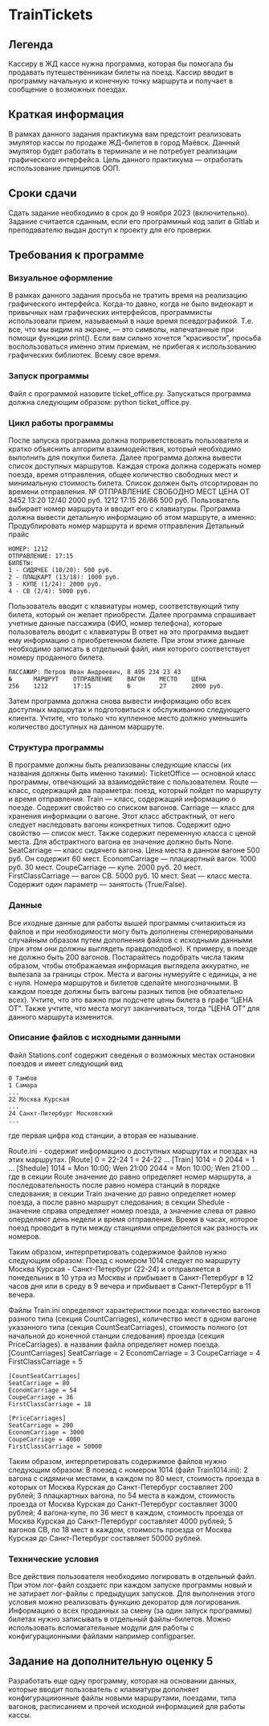 # TrainTickets
## Легенда
Кассиру в ЖД кассе нужна программа, которая бы помогала бы продавать путешественникам билеты на поезд. 
Кассир вводит в программу начальную и конечную точку маршрута и получает в сообщение о возможных поездах.

## Краткая информация
В рамках данного задания практикума вам предстоит реализовать эмулятор кассы по продаже ЖД-билетов в город Маёвск. Данный эмулятор будет работать в терминале и не потребует реализации графического интерфейса. Цель данного практикума — отработать использование принципов ООП.
## Сроки сдачи
Сдать задание необходимо в срок до 9 ноября 2023 (включительно). Задание считается сданным, если его программный код залит в Gitlab и преподавателю выдан доступ к проекту для его проверки.
## Требования к программе
### Визуальное оформление
В рамках данного задания просьба не тратить время на реализацию графического интерфейса. Когда-то давно, когда не было видеокарт и привычных нам графических интерфейсов, программисты использовали прием, называемый в наше время псевдографикой. Т.е. все, что мы видим на экране, — это символы, напечатанные при помощи функции print(). Если вам сильно хочется “красивости”, просьба воспользоваться именно этим приемам, не прибегая к использованию графических библиотек. Всему свое время.
### Запуск программы
Файл с программой назовите ticket_office.py.
Запускаться программа должна следующим образом: python ticket_office.py.
### Цикл работы программы
После запуска программа должна поприветствовать пользователя и кратко объяснить алгоритм взаимодействия, который необходимо выполнить для покупки билета.
Далее программа должна вывести список доступных маршрутов. Каждая строка должна содержать номер поезда, время отправления, общее количество свободных мест и минимальную стоимость билета. Список должен быть отсортирован по времени отправления.
        №        ОТПРАВЛЕНИЕ    СВОБОДНО МЕСТ    ЦЕНА ОТ 
        3452     13:20          12/40            2000 руб.
        1212     17:15          26/66            500 руб.
Пользователь выбирает номер маршрута и вводит его с клавиатуры.
Программа должна вывести детальную информацию об этом маршруте, а именно:
Продублировать номер маршрута и время отправления
Детальный прайс

    НОМЕР: 1212
    ОТПРАВЛЕНИЕ: 17:15
    БИЛЕТЫ:
    1 - СИДЯЧЕЕ (10/20): 500 руб.
    2 - ПЛАЦКАРТ (13/18): 1000 руб.
    3 - КУПЕ (1/24): 2000 руб.
    4 - СВ (2/4): 5000 руб.


Пользователь вводит с клавиатуры номер, соответствующий типу билета, который он желает приобрести.
Далее программа спрашивает учетные данные пассажира (ФИО, номер телефона), которые пользователь вводит с клавиатуры
В ответ на это программа выдает ему информацию о приобретенном билете. При этом этиже данные необходимо записать в отдельный файл, имя которого соответствует номеру проданного билета. 

    ПАССАЖИР: Петров Иван Андреевич, 8 495 234 23 43
    №      МАРШРУТ    ОТПРАВЛЕНИЕ    ВАГОН    МЕСТО    ЦЕНА
    256    1212       17:15          6        27       2000 руб.


Затем программа должна снова вывести информацию обо всех доступных маршрутах и подготовиться к обслуживанию следующего клиента. Учтите, что только что купленное место должно уменьшить количество доступных на данном маршруте.
### Структура программы
В программе должны быть реализованы следующие классы (их названия должны быть именно такими):
TicketOffice — основной класс программы, отвечающий за взаимодействие с пользователем.
Route — класс, содержащий два параметра: поезд, который пойдет по маршруту и время отправления.
Train — класс, содержащий информацию о поезде. Содержит свойство со списком вагонов.
Carriage — класс для хранения информации о вагоне. Этот класс абстрактный, от него следует наследовать вагоны конкретных типов. Содержит одно свойство — список мест. Также содержит переменную класса с ценой места. Для абстрактного вагона ее значение должно быть None.
SeatCarriage — класс сидячего вагона. Цена места в данном вагоне 500 руб. Он содержит 60 мест.
EconomCarriage — плацкартный вагон. 1000 руб. 30 мест.
CoupeCarriage — купе. 2000 руб. 20 мест.
FirstClassCarriage — вагон СВ. 5000 руб. 10 мест.
Seat — класс места. Содержит один параметр — занятость (True/False).

### Данные
Все иходные данные для работы вышей программы считаюиться из файлов и при необходимости могу быть дополнены сгенерироваными случайным образом путем дополнения файлов с исходными данными (при этом они должны выглядеть правдоподобно). К примеру, в поезде не должно быть 200 вагонов.
Постарайтесь подобрать числа таким образом, чтобы отображаемая информация выглядела аккуратно, не вылезала за границы строк.
Места и вагоны нумеруйте с единицы, а не с нуля. Номера маршрутов и билетов сделайте многозначными.
В каждом поезде должны быть вагоны разных типов (не обязательно всех). Учтите, что это важно при подсчете цены билета в графе “ЦЕНА ОТ”. Также учтите, что места могут заканчиваться, тогда “ЦЕНА ОТ” для данного маршрута изменится.
### Описание файлов с исходными данными

Файл Stations.conf содержит сведенья о возможных местах остановки поездов и имеет следующий вид

    0 Тамбов
    1 Самара
    ...
    22 Москва Курская
    ...
    24 Санкт-Питербург Московский
    ...
где первая цифра код станции, а вторая ее называние.

Route.ini - содержит информацию о доступных маршрутах и поездах на этих маршрутах.
    [Route]
     0 = 22-24
     1 = 24-22
     ...
    [Train]
     1014 = 0
     2044 = 1
     ...
     [Shedule]
     1014 = Mon 10:00; Wen 21:00
     2044 = Mon 10:00; Wen 21:00
     ...
где в секции Route значение до равно определяет номер маршрута, а последовательность после равно номера станций в порядке следования; в секции Train значение до равно определяет номер поезда, а после равно маршрут следования; в секции Shedule - значение справа определяет номер поезда, а значение слева от равно оперделяют день недели и время отправления. Время в часах, которое поезд проводит в пути между станциями определяется как разность их номеров. 
     
Таким образом, интерпретировать содержимое файлов нужно следующим образом:
Поезд с номером 1014 следует по маршруту Москва Курская - Санкт-Петербург (22-24) и отправляется в понедельник в 10 утра из Москвы и прибывает в Санкт-Петербург в 12 часов дня или в среду в 9 вечера и прибывает в Санкт-Петербург в 11 вечера.

Файлы Train<num>.ini определяют характеристики поезда: количество вагонов разного типа (секция CountCarriages), количество мест в одном вагоне указанного типа (секция CountSeatCarriages), стоимость полного (от начальной до конечной станции следования) проезда (секция PriceCarriages). <num> в названии файла определяет номер поезда.
    [CountCarriages]
    SeatCarriage = 2
    EconomCarriage = 3
    CoupeCarriage = 4
    FirstClassCarriage = 5

    [CountSeatCarriages]
    SeatCarriage = 80
    EconomCarriage = 54
    CoupeCarriage = 36
    FirstClassCarriage = 18

    [PriceCarriages]
    SeatCarriage = 200
    EconomCarriage = 3000
    CoupeCarriage = 4000
    FirstClassCarriage = 50000
Таким образом, интерпретировать содержимое файлов нужно следующим образом:
В поезед с номером 1014 (файл Train1014.ini): 2 вагона с сидямичи местами, в каждом по 80 мест, стоимость проезда в которых от Москва Курская до  Санкт-Петербург составляет 200 рублей; 3 плацкартных вагона, по 54 места в каждом, стоимость проезда от Москва Курская до Санкт-Петербург составляет 3000 рублей;  4 вагона-купе, по 36 мест в каждом, стоимость проезда от Москва Курская до Санкт-Петербург составляет 4000 рублей; 5 вагонов СВ, по 18 мест в каждом, стоимость проезда от Москва Курская до Санкт-Петербург составляет 50000 рублей.
### Технические условия
Все действия пользователя необходимо логировать в отдельный файл. При этом лог-файл создаетс при каждом запуске программы новый и не затирает лог-файлы с предыдущих запусков. Для выполнения этого условия можно реализовать функцию декоратор для логирования.
Информацию о всех проданных за смену (за один запуск программы) билетах нужно записывать в отдельный файлы-билетов.
Можно использовать вспомагательные модули для работы с конфигурационными файлами например configparser.
    
## Задание на дополнительную оценку 5
Разработать еще одну программу, которая на основании данных, которые вводит пользователь с клавиатуры дополняет конфигурациионные файлы новыми маршрутами, поездами, типа вагонов, расписанием и прочей исходной информацией для работы кассы.

